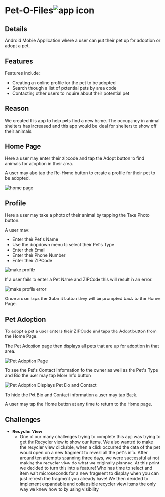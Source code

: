 # Pet-O-Files![app icon](./.github/readme-images/app_logo.png) 

## Details
Android Mobile Application where a user can put their pet up for adoption or adopt a pet. 

## Features

Features include:
* Creating an online profile for the pet to be adopted
* Search through a list of potential pets by area code
* Contacting other users to inquire about their potential pet

## Reason
We created this app to help pets find a new home. The occupancy in animal shelters has increased and this
app would be ideal for shelters to show off their animals. 

## Home Page

Here a user may enter their zipcode and tap the Adopt button to find animals for adoption in their area.

A user may also tap the Re-Home button to create a profile for their pet to be adopted.

![home page](./.github/readme-images/home_page.jpg)

## Profile

Here a user may take a photo of their animal by tapping the Take Photo button.

A user may:
* Enter their Pet's Name
* Use the dropdown menu to select their Pet's Type
* Enter their Email
* Enter their Phone Number
* Enter their ZIPCode

![make profile](./.github/readme-images/make_profile.jpg)

If a user fails to enter a Pet Name and ZIPCode this will result in an error.

![make profile error](./.github/readme-images/make_profile_error.jpg)

Once a user taps the Submit button they will be prompted back to the Home Page.

## Pet Adoption

To adopt a pet a user enters their ZIPCode and taps the Adopt button from the Home Page.

The Pet Adoption page then displays all pets that are up for adoption in that area. 

![Pet Adoption Page](./.github/readme-images/petrecycler.jpg)

To see the Pet's Contact Information fo the owner as well as the Pet's Type and Bio the user may tap More Info button

![Pet Adoption Displays Pet Bio and Contact](./.github/readme-images/pet_recycler_tap2.jpg)

To hide the Pet Bio and Contact information a user may tap Back.

A user may tap the Home button at any time to return to the Home page.

## Challenges
* **Recycler View**
  - One of our many challenges trying to complete this app was trying to get the Recycler view to show our items. We also wanted to make the recycler view clickable, when a click occurred the data of the pet would open on a new fragment to reveal all the pet's info. After around ten attempts spanning three days, we were successful at not making the recycler view do what we originally planned. At       this point we decided to turn this into a feature! Who has time to select and item wait microseconds for a new fragment to display when you can just refresh the fragment you already have! We then decided to implement expandable and collapsible recycler view items the only way we knew how to by using visibility.
